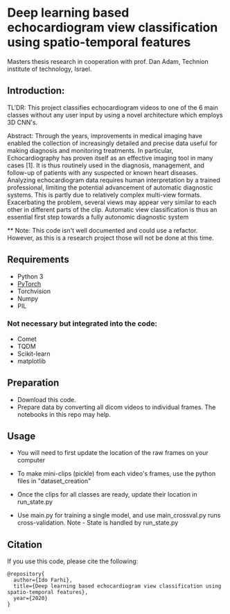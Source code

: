 # Deep learning based echocardiogram view classification using spatio-temporal features

Masters thesis research in cooperation with prof. Dan Adam, Technion institute of technology, Israel.

## Introduction:

TL'DR: This project classifies echocardiogram videos to one of the 6 main classes without any user input by using a novel architecture which employs 3D CNN's.

Abstract: 
Through the years, improvements in medical imaging have enabled the collection of increasingly detailed and precise data useful for making diagnosis and monitoring treatments. In particular, Echocardiography has proven itself as an effective imaging tool in many cases [1]. It is thus routinely used in the diagnosis, management, and follow-up of patients with any suspected or known heart diseases. Analyzing echocardiogram data requires human interpretation by a trained professional, limiting the potential advancement of automatic diagnostic systems. This is partly due to relatively complex multi-view formats. Exacerbating the problem, several views may appear very similar to each other in different parts of the clip. Automatic view classification is thus an essential first step towards a fully autonomic diagnostic system

** Note: This code isn't well documented and could use a refactor. However, as this is a research project those will not be done at this time.

## Requirements
* Python 3
* [PyTorch](http://pytorch.org/)
* Torchvision
* Numpy
* PIL

### Not necessary but integrated into the code:
  * Comet
  * TQDM
  * Scikit-learn
  * matplotlib

## Preparation
* Download this code.
* Prepare data by converting all dicom videos to individual frames. The notebooks in this repo may help.

## Usage
* You will need to first update the location of the raw frames on your computer

* To make mini-clips (pickle) from each video's frames, use the python files in "dataset_creation"

* Once the clips for all classes are ready, update their location in run_state.py

* Use main.py for training a single model, and use main_crossval.py runs cross-validation. Note - State is handled by run_state.py


## Citation
If you use this code, please cite the following:
```
@repository{
  author={Ido Farhi},
  title={Deep learning based echocardiogram view classification using spatio-temporal features},
  year={2020}
}
```
